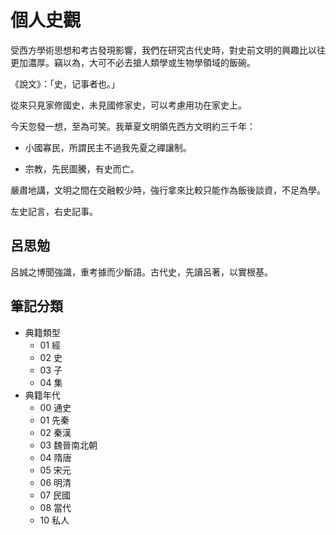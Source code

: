 # 個人史觀

受西方學術思想和考古發現影響，我們在研究古代史時，對史前文明的興趣比以往更加濃厚。竊以為，大可不必去搶人類學或生物學領域的飯碗。

《說文》：「史，记事者也。」

從來只見家修國史，未見國修家史，可以考慮用功在家史上。

今天忽發一想，至為可笑。我華夏文明領先西方文明約三千年：

- 小國寡民，所謂民主不過我先夏之禪讓制。

- 宗教，先民圖騰，有史而亡。

嚴肅地講，文明之間在交融較少時，強行拿來比較只能作為飯後談資，不足為學。

左史記言，右史記事。

## 呂思勉

呂誠之博聞強識，重考據而少斷語。古代史，先讀呂著，以實根基。


## 筆記分類

- 典籍類型
  - 01 經
  - 02 史
  - 03 子
  - 04 集
- 典籍年代
  - 00 通史
  - 01 先秦
  - 02 秦漢
  - 03 魏晉南北朝
  - 04 隋唐
  - 05 宋元
  - 06 明清
  - 07 民國
  - 08 當代
  - 10 私人

